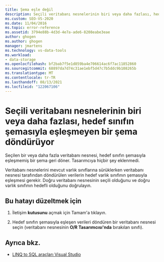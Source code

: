 ```yaml
---
title: Şema eşle değil
description: Seçili veritabanı nesnelerinin biri veya daha fazlası, hedef sınıfın şemasıyla eşleşmeyen bir şema döndürüyor
ms.custom: SEO-VS-2020
ms.date: 11/04/2016
ms.topic: error-reference
ms.assetid: 3794e88b-4d3d-4e7a-ade6-8208eabe3eae
author: ghogen
ms.author: ghogen
manager: jmartens
ms.technology: vs-data-tools
ms.workload:
- data-storage
ms.openlocfilehash: bf2bab7f5e1d859ba4e706614ac6f7ac11852860
ms.sourcegitcommit: 68897da7d74c31ae1ebf5d47c7b5ddc9b108265b
ms.translationtype: MT
ms.contentlocale: tr-TR
ms.lasthandoff: 08/13/2021
ms.locfileid: "122067106"
---
```

# <a name="one-or-more-selected-database-objects-return-a-schema-that-does-not-match-the-schema-of-the-target-class"></a>Seçili veritabanı nesnelerinin biri veya daha fazlası, hedef sınıfın şemasıyla eşleşmeyen bir şema döndürüyor

Seçilen bir veya daha fazla veritabanı nesnesi, hedef sınıfın şemasıyla eşleşmemiş bir şema geri döner. Tasarımcıya hiçbir şey eklenmedi.

Veritabanı nesnelerini mevcut varlık sınıflarına sürüklerken veritabanı nesnesi tarafından döndürülen verilerin hedef varlık sınıfının şemasıyla eşleşmesi gerekir. Doğru veritabanı nesnesinin seçili olduğunu ve doğru varlık sınıfının hedefli olduğunu doğrulayın.

## <a name="to-correct-this-error"></a>Bu hatayı düzeltmek için

1. İletişim **kutusunu** açmak için Tamam'a tıklayın.

2. Hedef sınıfın şemasıyla eşleşen verileri döndüren bir veritabanı nesnesi seçin (veritabanı nesnesinin **O/R Tasarımcısı'nda** bırakılan sınıfı).

## <a name="see-also"></a>Ayrıca bkz.

- [LINQ to SQL araçları Visual Studio](../data-tools/linq-to-sql-tools-in-visual-studio2.md)
